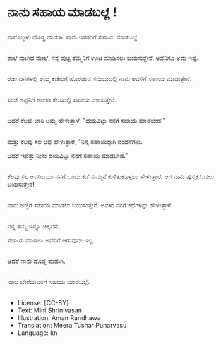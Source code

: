 # ನಾನು ಸಹಾಯ ಮಾಡಬಲ್ಲೆ !

##
ನಾನೊಬ್ಬಳು ದೊಡ್ಡ ಹುಡುಗಿ.  ನಾನು ಇತರರಿಗೆ ಸಹಾಯ ಮಾಡಬಲ್ಲೆ.

##
ಶಾಲೆ ಮುಗಿದ ಮೇಲೆ, ನನ್ನ ಪುಟ್ಟ ತಮ್ಮನಿಗೆ ಊಟ ಮಾಡಿಸಲು ಬಯಸುತ್ತೇನೆ. ಅವನಿಗೂ ಅದು ಇಷ್ಟ.

##
ರಜಾ ದಿನಗಳಲ್ಲಿ ಅಮ್ಮ ಕಚೇರಿಗೆ ಹೊರಡುವ ಸಮಯದಲ್ಲಿ ನಾನು ಅವಳಿಗೆ ಸಹಾಯ ಮಾಡುತ್ತೇನೆ.

##
ಸಂಜೆ ಅಪ್ಪನಿಗೆ ಅಂಗಡಿ ಕೆಲಸದಲ್ಲಿ ಸಹಾಯ ಮಾಡುತ್ತೇನೆ.

##
ಆದರೆ ಕೆಲವು ಬಾರಿ ಅಮ್ಮ ಹೇಳುತ್ತಾಳೆ, "ದಯವಿಟ್ಟು ನನಗೆ ಸಹಾಯ ಮಾಡಬೇಡ!"

##
ಮತ್ತು ಕೆಲವು ಸಲ ಅಪ್ಪ ಹೇಳುತ್ತಾರೆ, "ನಿನ್ನ ಸಹಾಯಕ್ಕಾಗಿ ವಂದನೆಗಳು.

ಆದರೆ ಇವತ್ತು ನೀನು ದಯವಿಟ್ಟು ನನಗೆ ಸಹಾಯ ಮಾಡಬೇಡ."

##
ಕೆಲವು ಸಲ ಅವರಿಬ್ಬರೂ ನನಗೆ ಒಂದು ಕಡೆ ಸುಮ್ಮನೆ ಕುಳಿತುಕೊಳ್ಳಲು ಹೇಳುತ್ತಾರೆ.
ಆಗ ನಾನು ಪುಸ್ತಕ ಓದಲು ಬಯಸುತ್ತೇನೆ!

##
ನಾನು ಅಜ್ಜಿಗೆ ಸಹಾಯ ಮಾಡಲು ಬಯಸುತ್ತೇನೆ.
ಅವಳು ನನಗೆ ಕಥೆಗಳನ್ನು ಹೇಳುತ್ತಾಳೆ.

##
ನನ್ನ ತಮ್ಮ ಇನ್ನೂ ಚಿಕ್ಕವನು. 

ಸಹಾಯ ಮಾಡಲು ಅವನಿಗೆ ಆಗುವುದೇ ಇಲ್ಲ.

##
ಆದರೆ ನಾನು ದೊಡ್ಡ ಹುಡುಗಿ.

##
ನಾನು ಬೇರೆಯವರಿಗೆ ಸಹಾಯ ಮಾಡಬಲ್ಲೆ.

##
* License: [CC-BY]
* Text: Mini Shrinivasan
* Illustration: Aman Randhawa
* Translation: Meera Tushar Punarvasu
* Language: kn
